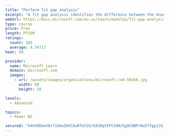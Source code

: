 ```yaml
---
title: "Perform fit gap analysis"
excerpt: "A fit gap analysis identifies the difference between the known requirements and the proposed or current solution. This module covers performing a fit gap analysis."
webUrl: https://docs.microsoft.com/en-us/learn/modules/fit-gap-analysis/
type: course
price: Free
length: PT35M
ratings:
  count: 265
  average: 4.74717
heat: 50

provider:
  name: Microsoft Learn
  domain: microsoft.com
  images:
    - url: /assets/images/organizations/microsoft.com-50x50.jpg
      width: 50
      height: 50

levels:
  - Advanced

topics:
  - Power BI

secured: "h4kXODemt8rf1XmoIbhlEwRfelGS/k9JQqtkPt33W/Gg9COBPrNu57fgpjihj5XkdfL1YvQOUX2F+grRAV0cuo3hj4Vp1i2b3G2rMemFl7yyVYRr6cXl9cOcCko5P6k+3sg5sZgxHky1twXNmwWliRAi8baTi09IUCdiJFUYGGUCQ0ZgyxRynyZom8dAeLx86JGnK+6qCUdwK3XWn5pB7auVM8UJQ3ljK86diCr5+PSymVLA8Ozp85AmrsP7IurlPhSLU3uLWLNtH0AZjMnNFEaklKk/wyFs2ni4+jIH2jAj7I5MEfOHuLaQMQqVZi60Z1I8RP3394CSHfG6rDPaoWV7eAdrZ/emjTWPVATinew26X1qFRZPI+kA1ydRD2ULJdKruKSDGf8YGDeVXKTl9g==;pWe3aHsRXT6lA50jeeEQYQ=="
---
```


